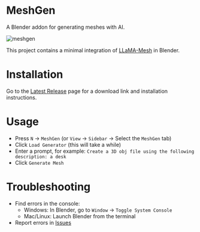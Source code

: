 # MeshGen

A Blender addon for generating meshes with AI.

![meshgen](docs/meshgen.gif)

This project contains a minimal integration of [LLaMA-Mesh](https://github.com/nv-tlabs/LLaMA-Mesh) in Blender.

# Installation

Go to the [Latest Release](https://github.com/huggingface/meshgen/releases/latest) page for a download link and installation instructions.

# Usage

-   Press `N` -> `MeshGen` (or `View` -> `Sidebar` -> Select the `MeshGen` tab)
-   Click `Load Generator` (this will take a while)
-   Enter a prompt, for example: `Create a 3D obj file using the following description: a desk`
-   Click `Generate Mesh`

# Troubleshooting

-   Find errors in the console:
    -   Windows: In Blender, go to `Window` -> `Toggle System Console`
    -   Mac/Linux: Launch Blender from the terminal
-   Report errors in [Issues](https://github.com/huggingface/meshgen/issues)

